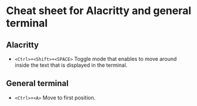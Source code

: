 # Cheat sheet for Alacritty and general terminal
## Alacritty
* `<Ctrl>+<Shift>+<SPACE>` Toggle mode that enables to move around inside the text that is displayed in the terminal.

## General terminal
* `<Ctrl>+<A>` Move to first position.
